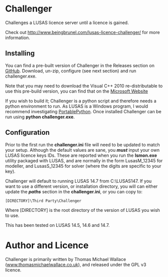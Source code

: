 Challenger
==========
Challenges a LUSAS licence server until a licence is gained.

Check out http://www.beingbrunel.com/lusas-licence-challenger/ for more information.

Installing
----------

You can find a pre-built version of Challenger in the Releases section on [GitHub](https://github.com/thomasmichaelwallace/challenger/releases/download/v2.8/challenger-v2-8.zip). Download, un-zip, configure (see next section) and run challenger.exe.

Note that you may need to download the Visual C++ 2010 re-distributable to use this pre-build version, you can find that on the [Microsoft Website](http://www.microsoft.com/en-gb/download/details.aspx?id=5555)

If you wish to build it; Challenger is a python script and therefore needs a python environment to run. As LUSAS is a Windows program, I would recommend investigating [PortablePython](http://www.portablepython.com/ "Portable Python"). Once installed Challenger can be run using __python challenger.exe__.

Configuration
-------------

Prior to the first run the __challenger.ini__ file will need to be updated to match your setup. Although the default values are sane, you ___must___ input your own LUSAS licence keys IDs. These are reported when you run the __lsmon.exe__ utility packaged with LUSAS, and are normally in the form LusasM_12345 for modeller, and LusasS_12345 for solver (where the digits are specific to your key).

Challenger will default to running LUSAS 14.7 from C:\LUSAS147. If you want to use a different version, or installation directory, you will can either update the ___paths___ section in the __challenger.ini__, or you can copy to:
	
	[DIRECTORY]\Third Party\Challenger

Where [DIRECTORY] is the root directory of the version of LUSAS you wish to use.

This has been tested on LUSAS 14.5, 14.6 and 14.7.

Author and Licence
==================

Challenger is primarily written by Thomas Michael Wallace (www.thomasmichaelwallace.co.uk), and released under the GPL v3 licence.
